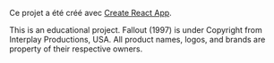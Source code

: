 ﻿Ce projet a été créé avec [Create React App](https://github.com/facebookincubator/create-react-app).

This is an educational project. Fallout (1997) is under Copyright from Interplay Productions, USA. All product names, logos, and brands are property of their respective owners.
 
